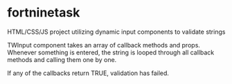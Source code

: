 # fortninetask
HTML/CSS/JS project utilizing dynamic input components to validate strings

TWInput component takes an array of callback methods and props.
Whenever something is entered, the string is looped through all callback methods and calling them one by one.

If any of the callbacks return TRUE, validation has failed.